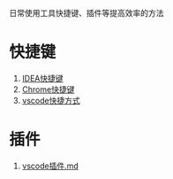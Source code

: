日常使用工具快捷键、插件等提高效率的方法
# 快捷键
1. [IDEA快捷键](Intellij_IDEA常用快捷键.md)
2. [Chrome快捷键](./chrome-hot-key.md)
3. [vscode快捷方式](vscode-hot-key.md)

# 插件
1. [vscode插件.md](vscode插件.md)


